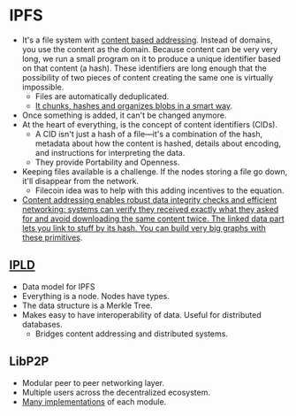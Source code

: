 # IPFS

- It's a file system with [content based addressing](https://www.youtube.com/watch?v=5Uj6uR3fp-U). Instead of domains, you use the content as the domain. Because content can be very very long, we run a small program on it to produce a unique identifier based on that content (a hash). These identifiers are long enough that the possibility of two pieces of content creating the same one is virtually impossible.
  - Files are automatically deduplicated.
  - [It chunks, hashes and organizes blobs in a smart way](https://docs.google.com/presentation/d/1Gx8vSqrWZ7X-3SCgITXqQdinZQeXIAA7ITqL25SsPN8/edit#slide=id.g741b4d76cd_0_13).
- Once something is added, it can't be changed anymore.
- At the heart of everything, is the concept of content identifiers (CIDs).
  - A CID isn't just a hash of a file—it's a combination of the hash, metadata about how the content is hashed, details about encoding, and instructions for interpreting the data.
  - They provide Portability and Openness.
- Keeping files available is a challenge. If the nodes storing a file go down, it'll disappear from the network.
  - Filecoin idea was to help with this adding incentives to the equation.
- [Content addressing enables robust data integrity checks and efficient networking: systems can verify they received exactly what they asked for and avoid downloading the same content twice. The linked data part lets you link to stuff by its hash. You can build very big graphs with these primitives](https://dasl.ing/).

## [IPLD](https://ipld.io/)

- Data model for IPFS
- Everything is a node. Nodes have types.
- The data structure is a Merkle Tree.
- Makes easy to have interoperability of data. Useful for distributed databases.
  - Bridges content addressing and distributed systems.

## LibP2P

- Modular peer to peer networking layer.
- Multiple users across the decentralized ecosystem.
- [Many implementations](https://libp2p.io/implementations/) of each module.
